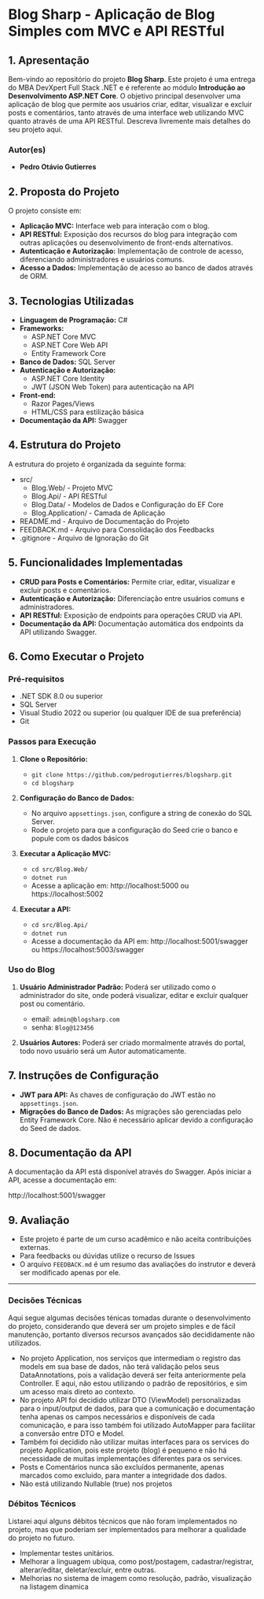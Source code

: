 # **Blog Sharp - Aplicação de Blog Simples com MVC e API RESTful**

## **1. Apresentação**

Bem-vindo ao repositório do projeto **Blog Sharp**. Este projeto é uma entrega do MBA DevXpert Full Stack .NET e é referente ao módulo **Introdução ao Desenvolvimento ASP.NET Core**.
O objetivo principal desenvolver uma aplicação de blog que permite aos usuários criar, editar, visualizar e excluir posts e comentários, tanto através de uma interface web utilizando MVC quanto através de uma API RESTful.
Descreva livremente mais detalhes do seu projeto aqui.

### **Autor(es)**
- **Pedro Otávio Gutierres**

## **2. Proposta do Projeto**

O projeto consiste em:

- **Aplicação MVC:** Interface web para interação com o blog.
- **API RESTful:** Exposição dos recursos do blog para integração com outras aplicações ou desenvolvimento de front-ends alternativos.
- **Autenticação e Autorização:** Implementação de controle de acesso, diferenciando administradores e usuários comuns.
- **Acesso a Dados:** Implementação de acesso ao banco de dados através de ORM.

## **3. Tecnologias Utilizadas**

- **Linguagem de Programação:** C#
- **Frameworks:**
  - ASP.NET Core MVC
  - ASP.NET Core Web API
  - Entity Framework Core
- **Banco de Dados:** SQL Server
- **Autenticação e Autorização:**
  - ASP.NET Core Identity
  - JWT (JSON Web Token) para autenticação na API
- **Front-end:**
  - Razor Pages/Views
  - HTML/CSS para estilização básica
- **Documentação da API:** Swagger

## **4. Estrutura do Projeto**

A estrutura do projeto é organizada da seguinte forma:

- src/
  - Blog.Web/ - Projeto MVC
  - Blog.Api/ - API RESTful
  - Blog.Data/ - Modelos de Dados e Configuração do EF Core
  - Blog.Application/ - Camada de Aplicação
- README.md - Arquivo de Documentação do Projeto
- FEEDBACK.md - Arquivo para Consolidação dos Feedbacks
- .gitignore - Arquivo de Ignoração do Git

## **5. Funcionalidades Implementadas**

- **CRUD para Posts e Comentários:** Permite criar, editar, visualizar e excluir posts e comentários.
- **Autenticação e Autorização:** Diferenciação entre usuários comuns e administradores.
- **API RESTful:** Exposição de endpoints para operações CRUD via API.
- **Documentação da API:** Documentação automática dos endpoints da API utilizando Swagger.

## **6. Como Executar o Projeto**

### **Pré-requisitos**

- .NET SDK 8.0 ou superior
- SQL Server
- Visual Studio 2022 ou superior (ou qualquer IDE de sua preferência)
- Git

### **Passos para Execução**

1. **Clone o Repositório:**
   - `git clone https://github.com/pedrogutierres/blogsharp.git`
   - `cd blogsharp`

2. **Configuração do Banco de Dados:**
   - No arquivo `appsettings.json`, configure a string de conexão do SQL Server.
   - Rode o projeto para que a configuração do Seed crie o banco e popule com os dados básicos

3. **Executar a Aplicação MVC:**
   - `cd src/Blog.Web/`
   - `dotnet run`
   - Acesse a aplicação em: http://localhost:5000 ou https://localhost:5002

4. **Executar a API:**
   - `cd src/Blog.Api/`
   - `dotnet run`
   - Acesse a documentação da API em: http://localhost:5001/swagger ou https://localhost:5003/swagger

### **Uso do Blog**

1. **Usuário Administrador Padrão:** Poderá ser utilizado como o administrador do site, onde poderá visualizar, editar e excluir qualquer post ou comentário.
   - email: `admin@blogsharp.com`
   - senha: `Blog@123456`
   
2. **Usuários Autores:** Poderá ser criado mormalmente através do portal, todo novo usuário será um Autor automaticamente.

## **7. Instruções de Configuração**

- **JWT para API:** As chaves de configuração do JWT estão no `appsettings.json`.
- **Migrações do Banco de Dados:** As migrações são gerenciadas pelo Entity Framework Core. Não é necessário aplicar devido a configuração do Seed de dados.

## **8. Documentação da API**

A documentação da API está disponível através do Swagger. Após iniciar a API, acesse a documentação em:

http://localhost:5001/swagger

## **9. Avaliação**

- Este projeto é parte de um curso acadêmico e não aceita contribuições externas. 
- Para feedbacks ou dúvidas utilize o recurso de Issues
- O arquivo `FEEDBACK.md` é um resumo das avaliações do instrutor e deverá ser modificado apenas por ele.

---

### Decisões Técnicas

Aqui segue algumas decisões ténicas tomadas durante o desenvolvimento do projeto, considerando que deverá ser um projeto simples e de fácil manutenção, portanto diversos recursos avançados são decididamente não utilizados.

- No projeto Application, nos serviços que intermediam o registro das models em sua base de dados, não terá validação pelos seus DataAnnotations, pois a validação deverá ser feita anteriormente pela Controller. E aqui, não estou utilizando o padrão de repositórios, e sim um acesso mais direto ao contexto.
- No projeto API foi decidido utilizar DTO (ViewModel) personalizadas para o input/output de dados, para que a comunicação e documentação tenha apenas os campos necessários e disponíveis de cada comunicação, e para isso também foi utilizado AutoMapper para facilitar a conversão entre DTO e Model.
- Também foi decidido não utilizar muitas interfaces para os services do projeto Application, pois este projeto (blog) é pequeno e não há necessidade de muitas implementações diferentes para os services.
- Posts e Comentários nunca são excluídos permanente, apenas marcados como excluido, para manter a integridade dos dados.
- Não está utilizando Nullable (true) nos projetos

### Débitos Técnicos

Listarei aqui alguns débitos técnicos que não foram implementados no projeto, mas que poderiam ser implementados para melhorar a qualidade do projeto no futuro.

- Implementar testes unitários.
- Melhorar a linguagem ubíqua, como post/postagem, cadastrar/registrar, alterar/editar, deletar/excluir, entre outras.
- Melhorias no sistema de imagem como resolução, padrão, visualização na listagem dinamica